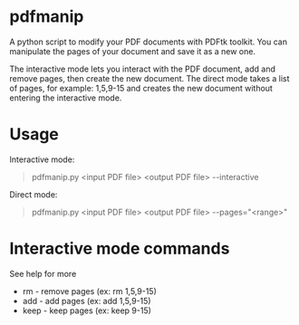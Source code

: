 pdfmanip
========
A python script to modify your PDF documents with PDFtk toolkit.
You can manipulate the pages of your document and save it as a new one.

The interactive mode lets you interact with the PDF document, add and remove pages, then create the new document.
The direct mode takes a list of pages, for example: 1,5,9-15 and creates the new document without entering the interactive mode.

Usage
=====
Interactive mode:
> pdfmanip.py &lt;input PDF file> &lt;output PDF file> --interactive

Direct mode:
> pdfmanip.py &lt;input PDF file> &lt;output PDF file> --pages="&lt;range>"

Interactive mode commands
=========================
See help for more

* rm - remove pages (ex: rm 1,5,9-15)
* add - add pages (ex: add 1,5,9-15)
* keep - keep pages (ex: keep 9-15)
